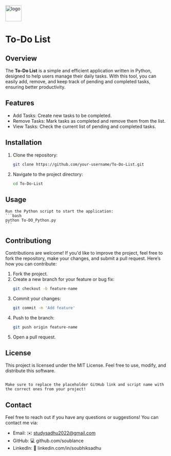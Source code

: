  
 <img src="https://github.com/user-attachments/assets/f063f5ba-4443-4576-97aa-e266e0e308b8" alt="logo" width="50" height="50" />

# To-Do List 

## Overview
The **To-Do List** is a simple and efficient application written in Python, designed to help users manage their daily tasks. With this tool, you can easily add, remove, and keep track of pending and completed tasks, ensuring better productivity.

## Features
- Add Tasks: Create new tasks to be completed.
- Remove Tasks: Mark tasks as completed and remove them from the list.
- View Tasks: Check the current list of pending and completed tasks.

## Installation
1. Clone the repository:
   ```bash
   git clone https://github.com/your-username/To-Do-List.git
2. Navigate to the project directory:
    ```bash
    cd To-Do-List

## Usage
    
    Run the Python script to start the application:
    ```bash
    python To-DO_Python.py
    ```

## Contributiong

Contributions are welcome! If you'd like to improve the project, feel free to fork the repository, make your changes, and submit a pull request. Here’s how you can contribute:

1. Fork the project.
2. Create a new branch for your feature or bug fix:
   ```bash
   git checkout -b feature-name
3. Commit your changes:
   ```bash
   git commit -m 'Add feature'
4. Push to the branch:
   ```bash
   git push origin feature-name
5. Open a pull request.


## License

This project is licensed under the MIT License. Feel free to use, modify, and distribute this software.
```pgsql

Make sure to replace the placeholder GitHub link and script name with the correct ones from your project!
```

## Contact
Feel free to reach out if you have any questions or suggestions! You can contact me via:

- Email: ✉️ studysadhu2022@gmail.com
- GitHub: 💻 github.com/soublance
- LinkedIn: 🔗 linkedin.com/in/soubhiksadhu
